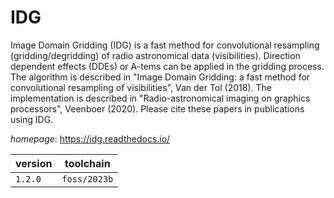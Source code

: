 # IDG

Image Domain Gridding (IDG) is a fast method for convolutional resampling (gridding/degridding) of radio astronomical data (visibilities). Direction dependent effects (DDEs) or A-tems can be applied in the gridding process. The algorithm is described in "Image Domain Gridding: a fast method for convolutional resampling of visibilities", Van der Tol (2018). The implementation is described in "Radio-astronomical imaging on graphics processors", Veenboer (2020). Please cite these papers in publications using IDG.

*homepage*: <https://idg.readthedocs.io/>

version | toolchain
--------|----------
``1.2.0`` | ``foss/2023b``
